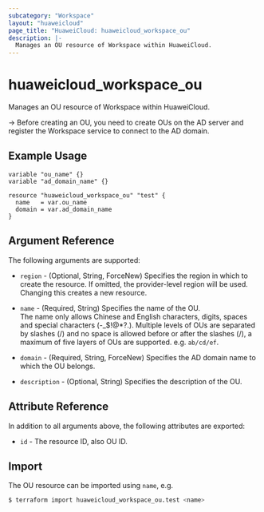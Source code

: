 ```yaml
---
subcategory: "Workspace"
layout: "huaweicloud"
page_title: "HuaweiCloud: huaweicloud_workspace_ou"
description: |-
  Manages an OU resource of Workspace within HuaweiCloud.
---
```

# huaweicloud_workspace_ou

Manages an OU resource of Workspace within HuaweiCloud.

-> Before creating an OU, you need to create OUs on the AD server and register the Workspace service
   to connect to the AD domain.

## Example Usage

```hcl
variable "ou_name" {}
variable "ad_domain_name" {}

resource "huaweicloud_workspace_ou" "test" {
  name   = var.ou_name
  domain = var.ad_domain_name
}
```

## Argument Reference

The following arguments are supported:

* `region` - (Optional, String, ForceNew) Specifies the region in which to create the resource.
  If omitted, the provider-level region will be used.
  Changing this creates a new resource.

* `name` - (Required, String) Specifies the name of the OU.  
  The name only allows Chinese and English characters, digits, spaces and special characters (-_$!@*?.).
  Multiple levels of OUs are separated by slashes (/) and no space is allowed before or after the slashes (/),
  a maximum of five layers of OUs are supported. e.g. `ab/cd/ef`.

* `domain` - (Required, String, ForceNew) Specifies the AD domain name to which the OU belongs.

* `description` - (Optional, String) Specifies the description of the OU.

## Attribute Reference

In addition to all arguments above, the following attributes are exported:

* `id` - The resource ID, also OU ID.

## Import

The OU resource can be imported using `name`, e.g.

```bash
$ terraform import huaweicloud_workspace_ou.test <name>
```
